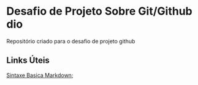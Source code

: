 # Desafio de Projeto Sobre Git/Github dio
Repositório criado para o desafio de projeto github

## Links Úteis
[Sintaxe Basica Markdown](https://www.markdownguide.org/basic-syntax/);
